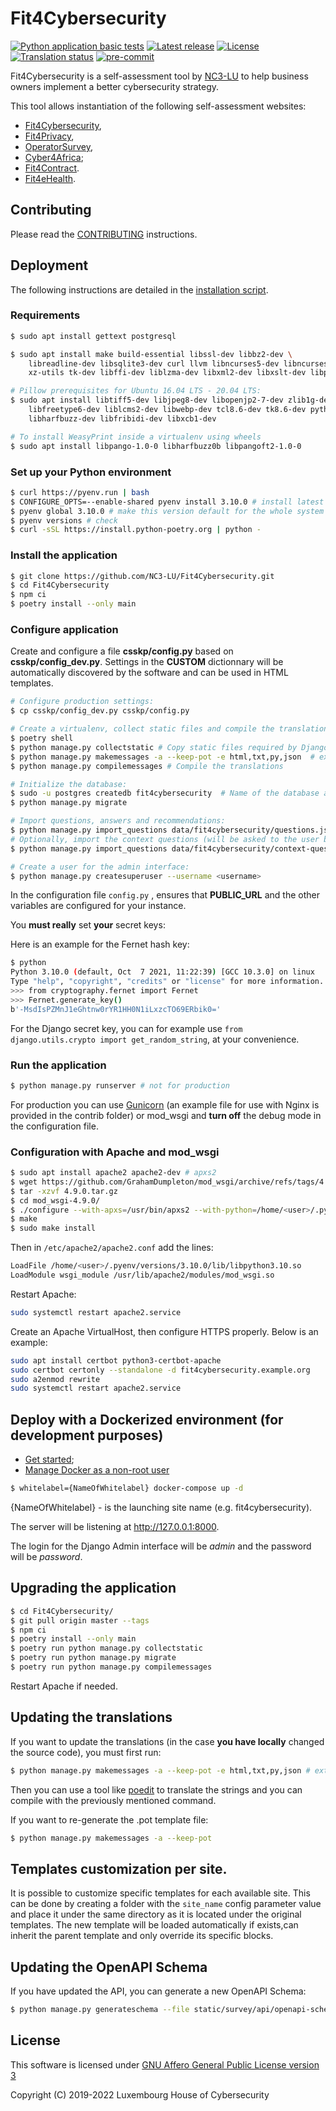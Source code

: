 # Fit4Cybersecurity

[![Python application basic tests](https://github.com/NC3-LU/Fit4Cybersecurity/actions/workflows/pythonapp.yml/badge.svg)](https://github.com/NC3-LU/Fit4Cybersecurity/actions/workflows/pythonapp.yml)
[![Latest release](https://img.shields.io/github/release/NC3-LU/Fit4Cybersecurity.svg?style=flat-square)](https://github.com/NC3-LU/Fit4Cybersecurity/releases/latest)
[![License](https://img.shields.io/github/license/NC3-LU/Fit4Cybersecurity.svg?style=flat-square)](https://www.gnu.org/licenses/agpl-3.0.html)
[![Translation status](https://translate.monarc.lu/widgets/Fit4Cybersecurity/-/fit4cybersecurity/svg-badge.svg)](https://translate.monarc.lu/engage/Fit4Cybersecurity/)
[![pre-commit](https://img.shields.io/badge/pre--commit-enabled-brightgreen?logo=pre-commit&logoColor=white)](https://github.com/pre-commit/pre-commit)


Fit4Cybersecurity is a self-assessment tool by [NC3-LU](https://nc3.lu)
to help business owners implement a better cybersecurity strategy.

This tool allows instantiation of the following self-assessment websites:

- [Fit4Cybersecurity](https://fit4cybersecurity.nc3.lu),
- [Fit4Privacy](https://fit4privacy.nc3.lu),
- [OperatorSurvey](https://operatorsurvey.nc3.lu),
- [Cyber4Africa](https://start.cyber4africa.org);
- [Fit4Contract](https://contract.nc3.lu).
- [Fit4eHealth](https://fit4ehealth.nc3.lu).


## Contributing

Please read the [CONTRIBUTING](CONTRIBUTING.md) instructions.


## Deployment

The following instructions are detailed in the
[installation script](INSTALL/INSTALL.sh).

### Requirements

```bash
$ sudo apt install gettext postgresql

$ sudo apt install make build-essential libssl-dev libbz2-dev \
    libreadline-dev libsqlite3-dev curl llvm libncurses5-dev libncursesw5-dev \
    xz-utils tk-dev libffi-dev liblzma-dev libxml2-dev libxslt-dev libpq-dev python3-openssl

# Pillow prerequisites for Ubuntu 16.04 LTS - 20.04 LTS:
$ sudo apt install libtiff5-dev libjpeg8-dev libopenjp2-7-dev zlib1g-dev \
    libfreetype6-dev liblcms2-dev libwebp-dev tcl8.6-dev tk8.6-dev python3-tk \
    libharfbuzz-dev libfribidi-dev libxcb1-dev

# To install WeasyPrint inside a virtualenv using wheels
$ sudo apt install libpango-1.0-0 libharfbuzz0b libpangoft2-1.0-0
```


### Set up your Python environment

```bash
$ curl https://pyenv.run | bash
$ CONFIGURE_OPTS=--enable-shared pyenv install 3.10.0 # install latest stable Python with shared libraries support, only if you want to use mod_wsgi later.
$ pyenv global 3.10.0 # make this version default for the whole system
$ pyenv versions # check
$ curl -sSL https://install.python-poetry.org | python -
```

### Install the application


```bash
$ git clone https://github.com/NC3-LU/Fit4Cybersecurity.git
$ cd Fit4Cybersecurity
$ npm ci
$ poetry install --only main
```


### Configure application

Create and configure a file **csskp/config.py** based on **csskp/config_dev.py**.
Settings in the __CUSTOM__ dictionnary will be automatically discovered by the software
and can be used in HTML templates.


```bash
# Configure production settings:
$ cp csskp/config_dev.py csskp/config.py

# Create a virtualenv, collect static files and compile the translations:
$ poetry shell
$ python manage.py collectstatic # Copy static files required by Django Admin
$ python manage.py makemessages -a --keep-pot -e html,txt,py,json  # extract the translations
$ python manage.py compilemessages # Compile the translations

# Initialize the database:
$ sudo -u postgres createdb fit4cybersecurity  # Name of the database as in config.py
$ python manage.py migrate

# Import questions, answers and recommendations:
$ python manage.py import_questions data/fit4cybersecurity/questions.json
# Optionally, import the context questions (will be asked to the user before the survey start):
$ python manage.py import_questions data/fit4cybersecurity/context-questions.json

# Create a user for the admin interface:
$ python manage.py createsuperuser --username <username>
```

In the configuration file ```config.py``` , ensures that __PUBLIC_URL__ and the other
variables are configured for your instance.

You **must really** set **your** secret keys:

Here is an example for the Fernet hash key:

```bash
$ python
Python 3.10.0 (default, Oct  7 2021, 11:22:39) [GCC 10.3.0] on linux
Type "help", "copyright", "credits" or "license" for more information.
>>> from cryptography.fernet import Fernet
>>> Fernet.generate_key()
b'-MsdIsPZMnJ1eGhtnw0rYR1HH0N1iLxzcTO69ERbik0='
```

For the Django secret key, you can for example use ```from django.utils.crypto import get_random_string```,
at your convenience.


### Run the application

```bash
$ python manage.py runserver # not for production
```

For production you can use [Gunicorn](https://gunicorn.org) (an example file for use
with Nginx is provided in the contrib folder) or mod_wsgi and **turn off** the debug
mode in the configuration file.


### Configuration with Apache and mod_wsgi

```bash
$ sudo apt install apache2 apache2-dev # apxs2
$ wget https://github.com/GrahamDumpleton/mod_wsgi/archive/refs/tags/4.9.0.tar.gz
$ tar -xzvf 4.9.0.tar.gz
$ cd mod_wsgi-4.9.0/
$ ./configure --with-apxs=/usr/bin/apxs2 --with-python=/home/<user>/.pyenv/shims/python
$ make
$ sudo make install
```

Then in ```/etc/apache2/apache2.conf``` add the lines:

```bash
LoadFile /home/<user>/.pyenv/versions/3.10.0/lib/libpython3.10.so
LoadModule wsgi_module /usr/lib/apache2/modules/mod_wsgi.so
```

Restart Apache:

```bash
sudo systemctl restart apache2.service
```

Create an Apache VirtualHost, then configure HTTPS properly. Below is an
example:

```bash
sudo apt install certbot python3-certbot-apache
sudo certbot certonly --standalone -d fit4cybersecurity.example.org
sudo a2enmod rewrite
sudo systemctl restart apache2.service
```


## Deploy with a Dockerized environment (for development purposes)


- [Get started](https://docs.docker.com/get-started/);
- [Manage Docker as a non-root user](https://docs.docker.com/install/linux/linux-postinstall/)


```bash
$ whitelabel={NameOfWhitelabel} docker-compose up -d
```
{NameOfWhitelabel} - is the launching site name (e.g. fit4cybersecurity).

The server will be listening at http://127.0.0.1:8000.

The login for the Django Admin interface will be *admin* and the password will
be *password*.


## Upgrading the application

```bash
$ cd Fit4Cybersecurity/
$ git pull origin master --tags
$ npm ci
$ poetry install --only main
$ poetry run python manage.py collectstatic
$ poetry run python manage.py migrate
$ poetry run python manage.py compilemessages
```

Restart Apache if needed.


## Updating the translations

If you want to update the translations (in the case **you have locally**
changed the source code), you must first run:

```bash
$ python manage.py makemessages -a --keep-pot -e html,txt,py,json # extract the translations
```

Then you can use a tool like
[poedit](https://poedit.net) to translate the strings and you can compile with
the previously mentioned command.

If you want to re-generate the .pot template file:

```bash
$ python manage.py makemessages -a --keep-pot
```

## Templates customization per site.

It is possible to customize specific templates for each available site.
This can be done by creating a folder with the `site_name` config parameter value
and place it under the same directory as it is located under the original templates.
The new template will be loaded automatically if exists,can inherit the parent template
and only override its specific blocks.


## Updating the OpenAPI Schema

If you have updated the API, you can generate a new OpenAPI Schema:

```bash
$ python manage.py generateschema --file static/survey/api/openapi-schema.yml
```


## License

This software is licensed under
[GNU Affero General Public License version 3](https://www.gnu.org/licenses/agpl-3.0.html)

Copyright (C) 2019-2022 Luxembourg House of Cybersecurity
